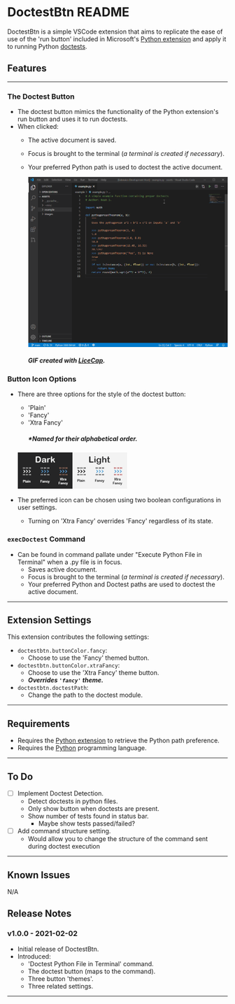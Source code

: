 # DoctestBtn README

DoctestBtn is a simple VSCode extension that aims to replicate the ease of use of the 'run button' included in Microsoft's [Python extension](https://marketplace.visualstudio.com/items?itemName=ms-python.python) and apply it to running Python [doctests](https://docs.python.org/3/library/doctest.html).

## Features
- - -
### The Doctest Button

* The doctest button mimics the functionality of the Python extension's run button and uses it to run doctests.
* When clicked:
  * The active document is saved.
  * Focus is brought to the terminal (*a terminal is created if necessary*).
  * Your preferred Python path is used to doctest the active document.

       <img src=https://raw.githubusercontent.com/NoahSyn10/VSCode-PyDoctestBtn/main/assets/example/ExampleGif.gif width="600">
      
      ##### GIF created with [LiceCap](http://www.cockos.com/licecap/).

### Button Icon Options

* There are three options for the style of the doctest button:
  * 'Plain'
  * 'Fancy'
  * 'Xtra Fancy'
    ##### *Named for their alphabetical order.
    
  <img src=https://raw.githubusercontent.com/NoahSyn10/VSCode-PyDoctestBtn/main/assets/example/BtnComparison.png width="250">

* The preferred icon can be chosen using two boolean configurations in user settings.
  * Turning on 'Xtra Fancy' overrides 'Fancy' regardless of its state.

### `execDoctest` Command

* Can be found in command pallate under "Execute Python File in Terminal" when a .py file is in focus.
  * Saves active document.
  * Focus is brought to the terminal (*a terminal is created if necessary*).
  * Your preferred Python and Doctest paths are used to doctest the active document.
  
- - -

## Extension Settings

This extension contributes the following settings:

* `doctestbtn.buttonColor.fancy`: 
  * Choose to use the 'Fancy' themed button.
* `doctestbtn.buttonColor.xtraFancy`: 
  * Choose to use the 'Xtra Fancy' theme button.
  * ***Overrides `'fancy'` theme.***
* `doctestbtn.doctestPath`: 
  * Change the path to the doctest module.
  

- - -

## Requirements

* Requires the [Python extension](https://marketplace.visualstudio.com/items?itemName=ms-python.python) to retrieve the Python path preference.
* Requires the [Python](https://www.python.org/) programming language.

- - -

## To Do

* [ ] Implement Doctest Detection.
  * Detect doctests in python files.
  * Only show button when doctests are present.
  * Show number of tests found in status bar.
    * Maybe show tests passed/failed?
* [ ] Add command structure setting.
  * Would allow you to change the structure of the command sent during doctest execution

- - -
## Known Issues

N/A

## Release Notes

### v1.0.0 - 2021-02-02

* Initial release of DoctestBtn.
* Introduced:
  * 'Doctest Python File in Terminal' command.
  * The doctest button (maps to the command).
  * Three button 'themes'.
  * Three related settings.

---